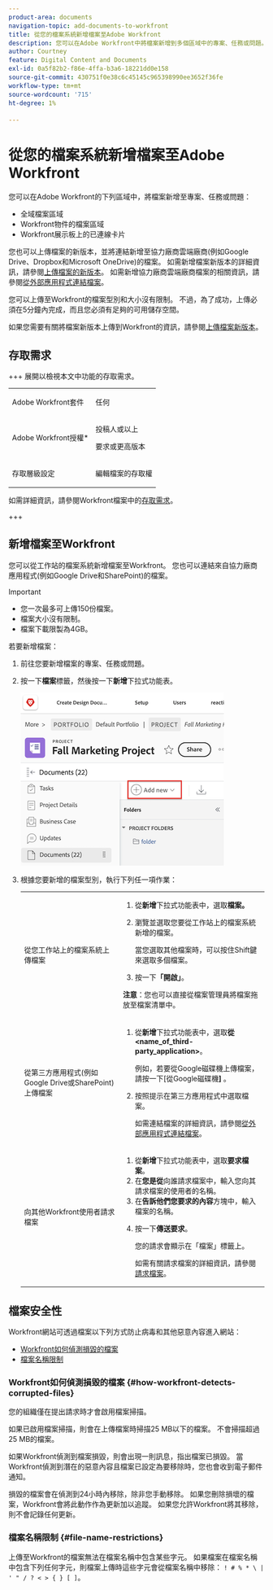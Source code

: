 ```yaml
---
product-area: documents
navigation-topic: add-documents-to-workfront
title: 從您的檔案系統新增檔案至Adobe Workfront
description: 您可以在Adobe Workfront中將檔案新增到多個區域中的專案、任務或問題。
author: Courtney
feature: Digital Content and Documents
exl-id: 0a5f82b2-f86e-4ffa-b3a6-18221dd0e158
source-git-commit: 430751f0e38c6c45145c965398990ee3652f36fe
workflow-type: tm+mt
source-wordcount: '715'
ht-degree: 1%

---
```


# 從您的檔案系統新增檔案至Adobe Workfront

您可以在Adobe Workfront的下列區域中，將檔案新增至專案、任務或問題：

* 全域檔案區域
* Workfront物件的檔案區域
* Workfront展示板上的已連線卡片

您也可以上傳檔案的新版本，並將連結新增至協力廠商雲端廠商(例如Google Drive、Dropbox和Microsoft OneDrive)的檔案。 如需新增檔案新版本的詳細資訊，請參閱[上傳檔案的新版本](../../documents/managing-documents/upload-new-document-version.md)。 如需新增協力廠商雲端廠商檔案的相關資訊，請參閱[從外部應用程式連結檔案](../../documents/adding-documents-to-workfront/link-documents-from-external-apps.md)。

您可以上傳至Workfront的檔案型別和大小沒有限制。 不過，為了成功，上傳必須在5分鐘內完成，而且您必須有足夠的可用儲存空間。

如果您需要有關將檔案新版本上傳到Workfront的資訊，請參閱[上傳檔案新版本](../../documents/managing-documents/upload-new-document-version.md)。

## 存取需求

+++ 展開以檢視本文中功能的存取需求。

<table style="table-layout:auto"> 
 <col> 
 <col> 
 <tbody> 
  <tr> 
   <td role="rowheader">Adobe Workfront套件</td> 
   <td> <p> 任何</p> </td> 
  </tr> 
  <tr> 
   <td role="rowheader">Adobe Workfront授權*</td> 
   <td> 
   <p>投稿人或以上</p> 
   <p>要求或更高版本</p> </td> 
  </tr> 
  <tr> 
   <td role="rowheader">存取層級設定</td> 
   <td> <p>編輯檔案的存取權</p> </td> 
  </tr> 
 </tbody> 
</table>

如需詳細資訊，請參閱Workfront檔案中的[存取需求](/help/quicksilver/administration-and-setup/add-users/access-levels-and-object-permissions/access-level-requirements-in-documentation.md)。

+++

## 新增檔案至Workfront

您可以從工作站的檔案系統新增檔案至Workfront。 您也可以連結來自協力廠商應用程式(例如Google Drive和SharePoint)的檔案。

>[!IMPORTANT]
>
>* 您一次最多可上傳150份檔案。
>* 檔案大小沒有限制。
>* 檔案下載限製為4GB。

若要新增檔案：

1. 前往您要新增檔案的專案、任務或問題。
1. 按一下&#x200B;**檔案**&#x200B;標籤，然後按一下&#x200B;**新增**&#x200B;下拉式功能表。

   ![新增檔案](assets/add-new-doc.png)

1. 根據您要新增的檔案型別，執行下列任一項作業：

   <table style="table-layout:auto"> 
    <col> 
    <col> 
    <tbody> 
     <tr> 
      <td role="rowheader">從您工作站上的檔案系統上傳檔案</td> 
      <td> 
       <ol> 
        <li value="1">從<strong>新增</strong>下拉式功能表中，選取<strong>檔案。</strong></li> 
        <li value="2"> <p>瀏覽並選取您要從工作站上的檔案系統新增的檔案。<br></p> <p>當您選取其他檔案時，可以按住Shift鍵來選取多個檔案。</p> </li> 
        <li value="3">按一下<strong>「開啟」</strong>。</li> 
       </ol> 
       <p><b>注意</b>：您也可以直接從檔案管理員將檔案拖放至檔案清單中。</td> 
     </tr> 
     <tr> 
      <td role="rowheader">從第三方應用程式(例如Google Drive或SharePoint)上傳檔案</td> 
      <td> 
       <ol> 
        <li value="1"> <p>從<strong>新增</strong>下拉式功能表中，選取<strong>從&lt;name_of_third-party_application&gt;</strong>。</p> <p>例如，若要從Google磁碟機上傳檔案，請按一下[從Google磁碟機<strong>] </strong>。</p> </li> 
        <li value="2"> <p>按照提示在第三方應用程式中選取檔案。<br></p> <p>如需連結檔案的詳細資訊，請參閱<a href="../../documents/adding-documents-to-workfront/link-documents-from-external-apps.md" class="MCXref xref">從外部應用程式連結檔案</a>。</p> </li> 
       </ol> </td> 
     </tr> 
     <tr> 
      <td role="rowheader">向其他Workfront使用者請求檔案</td> 
      <td> 
       <ol> 
        <li value="1">從<strong>新增</strong>下拉式功能表中，選取<strong>要求檔案</strong>。</li> 
        <li value="2">在<strong>您是從</strong>向誰請求檔案中，輸入您向其請求檔案的使用者的名稱。</li> 
        <li value="3">在<strong>告訴他們您要求的內容</strong>方塊中，輸入檔案的名稱。</li> 
        <li value="4"> <p>按一下<strong>傳送要求</strong>。</p> <p>您的請求會顯示在「檔案」標籤上。</p> <p>如需有關請求檔案的詳細資訊，請參閱<a href="../../documents/adding-documents-to-workfront/request-a-document.md" class="MCXref xref">請求檔案</a>。</p> </li> 
       </ol> </td> 
     </tr> 
    </tbody> 
   </table>

## 檔案安全性

Workfront網站可透過檔案以下列方式防止病毒和其他惡意內容進入網站：

* [Workfront如何偵測損毀的檔案](#how-workfront-detects-corrupted-files)
* [檔案名稱限制](#file-name-restrictions)

### Workfront如何偵測損毀的檔案 {#how-workfront-detects-corrupted-files}

您的組織僅在提出請求時才會啟用檔案掃描。

如果已啟用檔案掃描，則會在上傳檔案時掃描25 MB以下的檔案。 不會掃描超過25 MB的檔案。

如果Workfront偵測到檔案損毀，則會出現一則訊息，指出檔案已損毀。 當Workfront偵測到潛在的惡意內容且檔案已設定為要移除時，您也會收到電子郵件通知。

損毀的檔案會在偵測到24小時內移除，除非您手動移除。 如果您刪除損壞的檔案，Workfront會將此動作作為更新加以追蹤。 如果您允許Workfront將其移除，則不會記錄任何更新。

### 檔案名稱限制 {#file-name-restrictions}

上傳至Workfront的檔案無法在檔案名稱中包含某些字元。 如果檔案在檔案名稱中包含下列任何字元，則檔案上傳時這些字元會從檔案名稱中移除： `! # % * \ | ' " / ? < > { } [ ]`。
